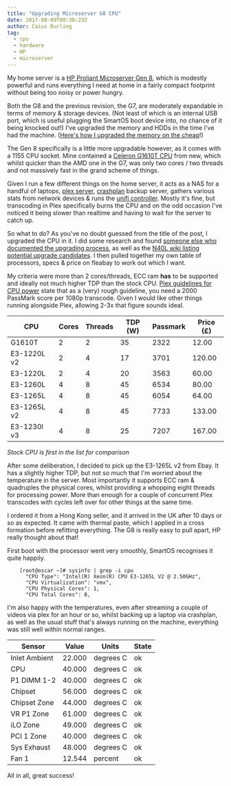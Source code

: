 ```yaml
---
title: "Upgrading Microserver G8 CPU"
date: 2017-08-09T00:30:23Z
author: Caius Durling
tag:
  - cpu
  - hardware
  - HP
  - microserver
---
```


My home server is a [HP Proliant Microserver Gen 8][g8], which is modestly powerful and runs everything I need at home in a fairly compact footprint without being too noisy or power hungry.

Both the G8 and the previous revision, the G7, are moderately expandable in terms of memory & storage devices. (Not least of which is an internal USB port, which is useful plugging the SmartOS boot device into, no chance of it being knocked out!) I've upgraded the memory and HDDs in the time I've had the machine. ([Here's how I upgraded the memory on the cheap][g8 memory upgrade]!)

The Gen 8 specifically is a little more upgradable however, as it comes with a 1155 CPU socket. Mine contained a [Celeron G1610T CPU][stock cpu] from new, which whilst quicker than the AMD one in the G7, was only two cores / two threads and not massively fast in the grand scheme of things.

Given I run a few different things on the home server, it acts as a NAS for a handful of laptops, [plex server][], [crashplan][] backup server, gathers various stats from network devices & runs the [unifi controller][]. Mostly it's fine, but transcoding in Plex specifically burns the CPU and on the odd occasion I've noticed it being slower than realtime and having to wait for the server to catch up.

So what to do? As you've no doubt guessed from the title of the post, I upgraded the CPU in it. I did some research and found [someone else who documented the upgrading process][upgrade process], as well as the [N40L wiki listing potential upgrade candidates][upgrade candidates]. I then pulled together my own table of processors, specs & price on fleabay to work out which I want.

My criteria were more than 2 cores/threads, ECC ram **has** to be supported and ideally not much higher TDP than the stock CPU. [Plex guidelines for CPU power][plex cpu] state that as a (very) rough guideline, you need a 2000 PassMark score per 1080p transcode. Given I would like other things running alongside Plex, allowing 2-3x that figure sounds ideal.

CPU         | Cores | Threads | TDP (W) | Passmark | Price (£)
------------|-------|---------|---------|----------|----------
G1610T      | 2     | 2       | 35      | 2322     | 12.00
E3-1220L v2 | 2     | 4       | 17      | 3701     | 120.00
E3-1220L    | 2     | 4       | 20      | 3563     | 60.00
E3-1260L    | 4     | 8       | 45      | 6534     | 80.00
E3-1265L    | 4     | 8       | 45      | 6054     | 64.00
E3-1265L v2 | 4     | 8       | 45      | 7733     | 133.00
E3-1230l v3 | 4     | 8       | 25      | 7207     | 167.00

*Stock CPU is first in the list for comparison*


After some deliberation, I decided to pick up the E3-1265L v2 from Ebay. It has a slightly higher TDP, but not so much that I'm worried about the temperature in the server. Most importantly it supports ECC ram & quadruples the physical cores, whilst providing a whopping eight threads for processing power. More than enough for a couple of concurrent Plex transcodes with cycles left over for other things at the same time.

I ordered it from a Hong Kong seller, and it arrived in the UK after 10 days or so as expected. It came with thermal paste, which I applied in a cross formation before refitting everything. The G8 is really easy to pull apart, HP really thought about that!

First boot with the processor went very smoothly, SmartOS recognises it quite happily.

        [root@oscar ~]# sysinfo | grep -i cpu
          "CPU Type": "Intel(R) Xeon(R) CPU E3-1265L V2 @ 2.50GHz",
          "CPU Virtualization": "vmx",
          "CPU Physical Cores": 1,
          "CPU Total Cores": 8,

I'm also happy with the temperatures, even after streaming a couple of videos via plex for an hour or so, whilst backing up a laptop via crashplan, as well as the usual stuff that's always running on the machine, everything was still well within normal ranges.

Sensor        | Value      | Units      | State
--------------|------------|------------|------
Inlet Ambient | 22.000     | degrees C  | ok
CPU           | 40.000     | degrees C  | ok
P1 DIMM 1-2   | 40.000     | degrees C  | ok
Chipset       | 56.000     | degrees C  | ok
Chipset Zone  | 44.000     | degrees C  | ok
VR P1 Zone    | 61.000     | degrees C  | ok
iLO Zone      | 49.000     | degrees C  | ok
PCI 1 Zone    | 40.000     | degrees C  | ok
Sys Exhaust   | 48.000     | degrees C  | ok
Fan 1         | 12.544     | percent    | ok

All in all, great success!

[g8]: https://www.hpe.com/uk/en/product-catalog/servers/proliant-servers/pip.hpe-proliant-microserver-gen8.5379860.html
[g8 memory upgrade]: /finding-cheap-microserver-g8-memory/
[stock cpu]: https://ark.intel.com/products/71074/Intel-Celeron-Processor-G1610T-2M-Cache-2_30-GHz
[plex server]: https://www.plex.tv/
[crashplan]: https://www.crashplan.com/
[unifi controller]: https://unifi-hd.ubnt.com
[upgrade process]: https://b3n.org/installed-xeon-e3-1230v2-in-gen8-hp-microserver/
[upgrade candidates]: http://n40l.wikia.com/wiki/Cpu_gen8
[plex cpu]: https://support.plex.tv/hc/en-us/articles/201774043
